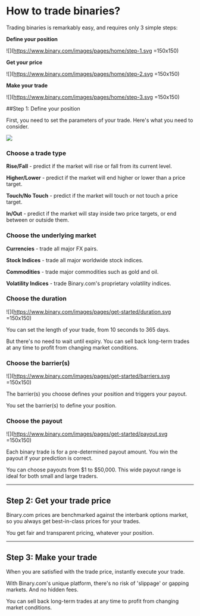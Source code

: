 # How to trade binaries?

Trading binaries is remarkably easy, and requires only 3 simple steps:

**Define your position**  

![](https://www.binary.com/images/pages/home/step-1.svg =150x150)


**Get your price**   

![](https://www.binary.com/images/pages/home/step-2.svg =150x150)

**Make your trade**   

![](https://www.binary.com/images/pages/home/step-3.svg =150x150)


##Step 1: Define your position

First, you need to set the parameters of your trade. Here's what you need to consider.

![](https://www.binary.com/images/pages/get-started/define-your-position.svg)

### Choose a trade type

**Rise/Fall** - predict if the market will rise or fall from its current level.

**Higher/Lower** - predict if the market will end higher or lower than a price target.

**Touch/No Touch** - predict if the market will touch or not touch a price target.

**In/Out** - predict if the market will stay inside two price targets, or end between or outside them.

### Choose the underlying market

**Currencies** - trade all major FX pairs.

**Stock Indices** - trade all major worldwide stock indices.

**Commodities** - trade major commodities such as gold and oil.

**Volatility Indices** - trade Binary.com's proprietary volatility indices.

### Choose the duration

![](https://www.binary.com/images/pages/get-started/duration.svg =150x150)

You can set the length of your trade, from 10 seconds to 365 days.

But there's no need to wait until expiry. You can sell back long-term trades at any time to profit from changing market conditions.

### Choose the barrier(s)

![](https://www.binary.com/images/pages/get-started/barriers.svg =150x150)

The barrier(s) you choose defines your position and triggers your payout.

You set the barrier(s) to define your position.

### Choose the payout

![](https://www.binary.com/images/pages/get-started/payout.svg =150x150)

Each binary trade is for a pre-determined payout amount. You win the payout if your prediction is correct.

You can choose payouts from $1 to $50,000. This wide payout range is ideal for both small and large traders.

---

## Step 2: Get your trade price

Binary.com prices are benchmarked against the interbank options market, so you always get best-in-class prices for your trades.

You get fair and transparent pricing, whatever your position.

---

## Step 3: Make your trade

When you are satisfied with the trade price, instantly execute your trade.

With Binary.com's unique platform, there's no risk of 'slippage' or gapping markets. And no hidden fees.

You can sell back long-term trades at any time to profit from changing market conditions.
